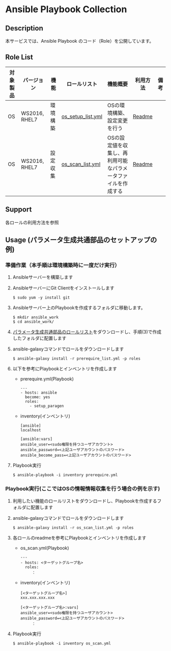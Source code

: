 # Ansible Playbook Collection
## Description

本サービスでは、Ansible Playbook のコード（Role）を公開しています。

## Role List

| 対象製品 | バージョン | 機能 | ロールリスト | 機能概要 | 利用方法 | 備考 |
|---- |---- |---- |---- |---- |---- |---- |
| OS  | WS2016, RHEL7 | 環境構築 | [os_setup_list.yml](https://exastro-suite.github.io/playbook-collection-docs/requirements/os_setup_list.yml) |OSの環境構築、設定変更を行う|[Readme](https://github.com/exastro-playbook-collection/RHEL/blob/master) | |
| OS  | WS2016, RHEL7 | 設定収集 | [os_scan_list.yml](https://exastro-suite.github.io/playbook-collection-docs/requirements/os_scan_list.yml) |OSの設定値を収集し、再利用可能なパラメータファイルを作成する|[Readme](https://github.com/exastro-playbook-collection/OS_extracting/blob/master) | |

## Support

各ロールの利用方法を参照

## Usage (パラメータ生成共通部品のセットアップの例)

### 準備作業（本手順は環境構築時に一度だけ実行）

1. Ansibleサーバーを構築します

2. AnsibleサーバーにGit Clientをインストールします
    ```
    $ sudo yum -y install git
    ```

3. Ansibleサーバー上のPlaybookを作成するフォルダに移動します。
    ```
    $ mkdir ansible_work
    $ cd ansible_work/
    ```

4. [パラメータ生成共通部品のロールリスト](https://exastro-suite.github.io/playbook-collection-docs/requirements/prerequire_list.yml)をダウンロードし、手順(3)で作成したフォルダに配置します

5. ansible-galaxyコマンドでロールをダウンロードします
    ```
    $ ansible-galaxy install -r prerequire_list.yml -p roles
    ```

6. 以下を参考にPlaybookとインベントリを作成します
    * prerequire.yml(Playbook)
        ```
        ---
        - hosts: ansible
          become: yes
          roles:
            - setup_paragen
        ```
    * inventory(インベントリ)
        ```
        [ansible]
        localhost

        [ansible:vars]
        ansible_user=<sudo権限を持つユーザアカウント>
        ansible_password=<上記ユーザアカウントのパスワード>
        ansible_become_pass=<上記ユーザアカウントのパスワード>
        ```

7. Playbook実行
    ```
    $ ansible-playbook -i inventory prerequire.yml
    ```

### Playbook実行(ここではOSの情報情報収集を行う場合の例を示す)

1. 利用したい機能のロールリストをダウンロードし、Playbookを作成するフォルダに配置します

2. ansible-galaxyコマンドでロールをダウンロードします
    ```
    $ ansible-galaxy install -r os_scan_list.yml -p roles
    ```

3. 各ロールのreadmeを参考にPlaybookとインベントリを作成します
    * os_scan.yml(Playbook)
        ```
        ---
        - hosts: <ターゲットグループ名>
          roles:
        　　　：
        ```
    * inventory(インベントリ)
        ```
        [<ターゲットグループ名>]
        xxx.xxx.xxx.xxx

        [<ターゲットグループ名>:vars]
        ansible_user=<sudo権限を持つユーザアカウント>
        ansible_password=<上記ユーザアカウントのパスワード>
        　　　：
        ```

4. Playbook実行
    ```
    $ ansible-playbook -i inventory os_scan.yml
    ```
